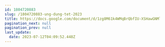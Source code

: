 ```yaml
---
id: 1804720883
slug: /1804720883-ung-dung-tet-2023
title: https://docs.google.com/document/d/1zg8M61k4WMqBrQbfIU-XSHawGNMlGblPOh1I6_wcMes
pagination_next: null
pagination_prev: null
last_update:
  date: 2023-07-12T04:09:52.448Z
---
```


